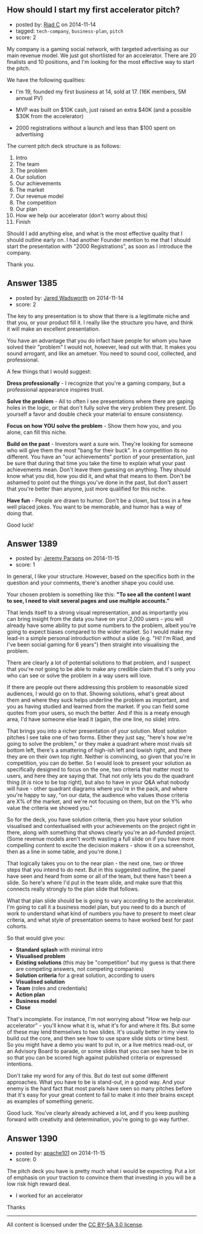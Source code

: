 ## How should I start my first accelerator pitch?

- posted by: [Riad C](https://stackexchange.com/users/5235555/riad-c) on 2014-11-14
- tagged: `tech-company`, `business-plan`, `pitch`
- score: 2

My company is a gaming social network, with targeted advertising as our main revenue model.
We just got shortlisted for an accelerator. There are 20 finalists and 10 positions, and I'm looking for the most effective way to start the pitch.

We have the following qualities:

- I'm 19, founded my first business at 14, sold at 17. (16K members, 5M annual PV)

- MVP was built on $10K cash, just raised an extra $40K (and a possible $30K from the accelerator)

- 2000 registrations without a launch and less than $100 spent on advertising

The current pitch deck structure is as follows:

1. Intro
2. The team
3. The problem
4. Our solution
5. Our achievements
6. The market
7. Our revenue model
8. The competition
9. Our plan
10. How we help our accelerator (don't worry about this)
11. Finish

Should I add anything else, and what is the most effective quality that I should outline early on. I had another Founder mention to me that I should start the presentation with "2000 Registrations", as soon as I introduce the company.

Thank you.


## Answer 1385

- posted by: [Jared Wadsworth](https://stackexchange.com/users/5056044/jared-wadsworth) on 2014-11-14
- score: 2

The key to any presentation is to show that there is a legitimate niche and that you, or your product fill it. I really like the structure you have, and think it will make an excellent presentation.

You have an advantage that you do infact have people for whom you have solved their "problem" I would not, however, lead out with that. It makes you sound arrogant, and like an ametuer. You need to sound cool, collected, and professional. 

A few things that I would suggest:

**Dress professionally** - I recognize that you're a gaming company, but a professional appearance inspires trust. 

**Solve the problem** - All to often I see presentations where there are gaping holes in the logic, or that don't fully solve the very problem they present. Do yourself a favor and double check your material to ensure consistency.

**Focus on how YOU solve the problem** - Show them how you, and you alone, can fill this niche. 

**Build on the past** - Investors want a sure win. They're looking for someone who will give them the most "bang for their buck". In a competition its no different. You have an "our achievements" portion of your presentation, just be sure that during that time you take the time to explain what your past achievements mean. Don't leave them guessing on anything. They should know what you did, how you did it, and what that means to them. Don't be ashamed to point out the things you've done in the past, but don't assert that you're better than anyone, just more qualified for this niche.

**Have fun** - People are drawn to humor. Don't be a clown, but toss in a few well placed jokes. You want to be memorable, and humor has a way of doing that. 

Good luck!


## Answer 1389

- posted by: [Jeremy Parsons](https://stackexchange.com/users/497810/jeremy-parsons) on 2014-11-15
- score: 1

In general, I like your structure. However, based on the specifics both in the question and your comments, there's another shape you could use. 

Your chosen problem is something like this: **"To see all the content I want to see, I need to visit several pages and use multiple accounts."** 

That lends itself to a strong visual representation, and as importantly you can bring insight from the data you have on your 2,000 users - you will already have some ability to put some numbers to the problem, albeit you're going to expect biases compared to the wider market. So I would make my lead-in a simple personal introduction without a slide (e.g. "Hi! I'm Riad, and I've been social gaming for 6 years") then straight into visualising the problem.

There are clearly a lot of potential solutions to that problem, and I suspect that you're *not* going to be able to make any credible claim that it's only you who can see or solve the problem in a way users will love.

If there are people out there addressing this problem to reasonable sized audiences, I would go on to that. Showing solutions, what's great about them and where they suck helps underline the problem as important, and you as having studied and learned from the market. If you can field some quotes from your users, so much the better. And if this is a meaty enough area, I'd have someone else lead it (again, the one line, no slide) intro.

That brings you into a richer presentation of your solution. Most solution pitches I see take one of two forms. Either they just say, "here's how we're going to solve the problem," or they make a quadrant where most rivals sit bottom left, there's a smattering of high-ish left and lowish right, and there they are on their own top right. Neither is convincing, so given that you're in competition, you can do better. So I would look to present your solution as specifically designed to focus on the one, two criteria that matter most to users, and here they are saying that. That not only lets you do the quadrant thing (it *is* nice to be top right), but also to have in your Q&A what nobody will have - other quadrant diagrams where you're in the pack, and where you're happy to say, "on our data, the audience who values those criteria are X% of the market, and we're not focusing on them, but on the Y% who value the criteria we showed you."

So for the deck, you have solution criteria, then you have your solution visualised and contextualised with your achievements on the project right in there, along with something that shows clearly you're an ad-funded project. (Some revenue models aren't worth wasting a full slide on if you have more compelling content to excite the decision makers - show it on a screenshot, then as a line in some table, and you're done.)

That logically takes you on to the near plan - the next one, two or three steps that you intend to do next. But in this suggested outline, the panel have seen and heard from some or all of the team, but there hasn't been a slide. So here's where I'd put in the team slide, and make sure that this connects really strongly to the plan slide that follows.

What that plan slide should be is going to vary according to the accelerator. I'm going to call it a business model plan, but you need to do a bunch of work to understand what kind of numbers you have to present to meet clear criteria, and what style of presentation seems to have worked best for past cohorts.

So that would give you:

 - **Standard splash** with minimal intro
 - **Visualised problem**
 - **Existing solutions** (this may be "competition" but my guess is that there are competing answers, not competing companies)
 - **Solution criteria** for a great solution, according to users
 - **Visualised solution**
 - **Team** (roles and credentials)
 - **Action plan**
 - **Business model**
 - **Close**

That's incomplete. For instance, I'm not worrying about "How we help our accelerator" - you'll know what it is, what it's for and where it fits. But some of these may lend themselves to two slides. It's usually better in my view to build out the core, and then see how to use spare slide slots or time best. So you might have a demo you want to put in, or a live metrics read-out, or an Advisory Board to parade, or some slides that you can see have to be in so that you can be scored high against published criteria or expressed intentions.

Don't take my word for any of this. But do test out some different approaches. What you have to be is stand-out, in a good way. And your enemy is the hard fact that most panels have seen so many pitches before that it's easy for your great content to fail to make it into their brains except as examples of something generic.

Good luck. You've clearly already achieved a lot, and if you keep pushing forward with creativity and determination, you're going to go way further.


## Answer 1390

- posted by: [apache101](https://stackexchange.com/users/5336743/apache101) on 2014-11-15
- score: 0

The pitch deck you have is pretty much what i would be expecting. Put a lot of emphasis on your traction to convince them that investing in you will be a low risk high reward deal.

- I worked for an accelerator

Thanks



---

All content is licensed under the [CC BY-SA 3.0 license](https://creativecommons.org/licenses/by-sa/3.0/).
